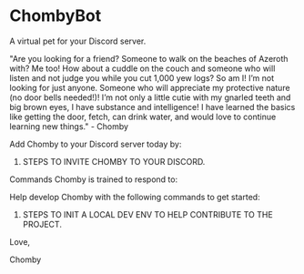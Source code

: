 # ChombyBot
A virtual pet for your Discord server.

"Are you looking for a friend? Someone to walk on the beaches of Azeroth with? Me too! How about a cuddle on the couch and someone who will listen and not judge you while you cut 1,000 yew logs? So am I! I’m not looking for just anyone. Someone who will appreciate my protective nature (no door bells needed!)! I’m not only a little cutie with my gnarled teeth and big brown eyes, I have substance and intelligence! I have learned the basics like getting the door, fetch, can drink water, and would love to continue learning new things." - Chomby


Add Chomby to your Discord server today by:
1) STEPS TO INVITE CHOMBY TO YOUR DISCORD.

Commands Chomby is trained to respond to:



Help develop Chomby with the following commands to get started:
1) STEPS TO INIT A LOCAL DEV ENV TO HELP CONTRIBUTE TO THE PROJECT.


Love,

Chomby